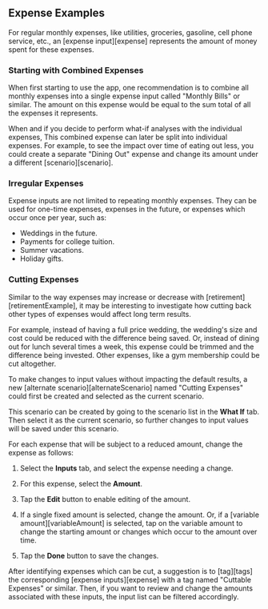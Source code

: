## Expense Examples

For regular monthly expenses, like utilities, groceries, gasoline, cell phone service, etc., an [expense input][expense] represents the amount of money spent for these expenses.

### Starting with Combined Expenses

When first starting to use the app, one recommendation is to combine all monthly expenses into a single expense input called "Monthly Bills" or similar. The amount on this expense would be equal to the sum total of all the expenses it represents.

When and if you decide to perform what-if analyses with the individual expenses, This combined expense can later be split into individual expenses. For example, to see the impact over time of eating out less, you could create a separate "Dining Out" expense and change its amount under a different [scenario][scenario]. 

### Irregular Expenses

Expense inputs are not limited to repeating monthly expenses. They can be used for one-time expenses, expenses in the future, or expenses which occur once per year, such as:

* Weddings in the future.
* Payments for college tuition.
* Summer vacations.
* Holiday gifts.

### Cutting Expenses

Similar to the way expenses may increase or decrease with [retirement][retirementExample], it may be interesting to investigate how cutting back other types of expenses would affect long term results.

For example, instead of having a full price wedding, the wedding's size and cost could be reduced with the difference being saved. Or, instead of dining out for lunch several times a week, this expense could be trimmed and the difference being invested. Other expenses, like a gym membership could be cut altogether.

To make changes to input values without impacting the default results, a new [alternate scenario][alternateScenario] named "Cutting Expenses" could first be created and selected as the current scenario. 

This scenario can be created by going to the scenario list in the __What If__ tab. Then select it as the current scenario, so further changes to input values will be saved under this scenario.

For each expense that will be subject to a reduced amount, change the expense as follows:

1. Select the __Inputs__ tab, and select the expense needing a change.

2. For this expense, select the __Amount__.

3. Tap the __Edit__ button to enable editing of the amount.

3. If a single fixed amount is selected, change the amount. Or, if a [variable amount][variableAmount] is selected, tap on the variable amount to change the starting amount or changes which occur to the amount over time.
   
4. Tap the __Done__ button to save the changes.


After identifying expenses which can be cut, a suggestion is to [tag][tags] the corresponding [expense inputs][expense] with a tag named "Cuttable Expenses" or similar. Then, if you want to review and change the amounts associated with these inputs, the input list can be filtered accordingly.
